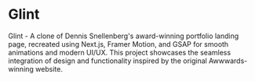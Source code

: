 # Glint
Glint - A clone of Dennis Snellenberg's award-winning portfolio landing page, recreated using Next.js, Framer Motion, and GSAP for smooth animations and modern UI/UX. This project showcases the seamless integration of design and functionality inspired by the original Awwwards-winning website.
